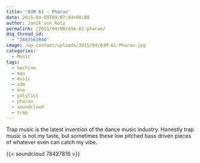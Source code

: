```yaml
---
title: 'O3M 61 - Pharao'
date: 2015-04-08T09:07:03+00:00
author: Janik von Rotz
permalink: /2015/04/08/o3m-61-pharao/
dsq_thread_id:
  - "3683563846"
image: /wp-content/uploads/2015/04/O3M-61-Pharao.jpg
categories:
  - Music
tags:
  - machine
  - man
  - music
  - o3m
  - one
  - palylist
  - pharao
  - soundcloud
  - trap
---
```

Trap music is the latest invention of the dance music industry. Honestly trap music is not my taste, but sometimes these low pitched bass driven pieces of whatever even can catch my vibe.

{{< soundcloud 78427816 >}}